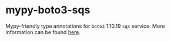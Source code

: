 # mypy-boto3-sqs

Mypy-friendly type annotations for `boto3` 1.10.19 `sqs` service.
More information can be found [here](https://github.com/vemel/mypy_boto3).